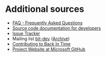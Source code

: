 <!--
SPDX-FileCopyrightText: 2016 Germar Reitze

SPDX-License-Identifier: GPL-2.0-or-later

This file is part of the program "Back In Time" which is released under GNU
General Public License v2 (GPLv2).
See file/folder LICENSE or
go to <https://spdx.org/licenses/GPL-2.0-or-later.html>
-->
# Additional sources

- [FAQ - Frequently Asked Questions](https://github.com/bit-team/backintime/blob/dev/FAQ.md)
- [Source code documentation for developers](https://backintime-dev.readthedocs.org)
- [Issue Tracker](https://github.com/bit-team/backintime/issues)
- Mailing list [bit-dev](https://mail.python.org/mailman3/lists/bit-dev.python.org) ([Archive](https://mail.python.org/archives/list/bit-dev@python.org/latest?count=200))
- [Contributing to Back In Time](https://github.com/bit-team/backintime/blob/dev/CONTRIBUTING.md)
- [Project Website at Microsoft GitHub](https://github.com/bit-team/backintime)
